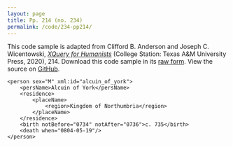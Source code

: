 ```yaml
---
layout: page
title: Pp. 214 (no. 234)
permalink: /code/234-pp214/
---
```


This code sample is adapted from Clifford B. Anderson and Joseph C. Wicentowski, 
[_XQuery for Humanists_](/) (College Station: Texas A&M University Press, 2020), 214. 
Download this code sample in its [raw form](/code/234-pp214/234-pp214.xq).
View the source on [GitHub](https://github.com/coding4humanists/xquery4humanists/blob/release/code/234-pp214/234-pp214.xq).

```xquery
<person sex="M" xml:id="alcuin_of_york">
    <persName>Alcuin of York</persName>
    <residence>
        <placeName>
            <region>Kingdom of Northumbria</region>
        </placeName>
    </residence>
    <birth notBefore="0734" notAfter="0736">c. 735</birth>
    <death when="0804-05-19"/>
</person>
```  
